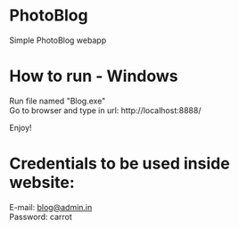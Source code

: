 # PhotoBlog
Simple PhotoBlog webapp

# How to run - Windows
Run file named "Blog.exe" </br>
Go to browser and type in url: http://localhost:8888/ </br>

Enjoy!

# Credentials to be used inside website:
E-mail: blog@admin.in </br>
Password: carrot
